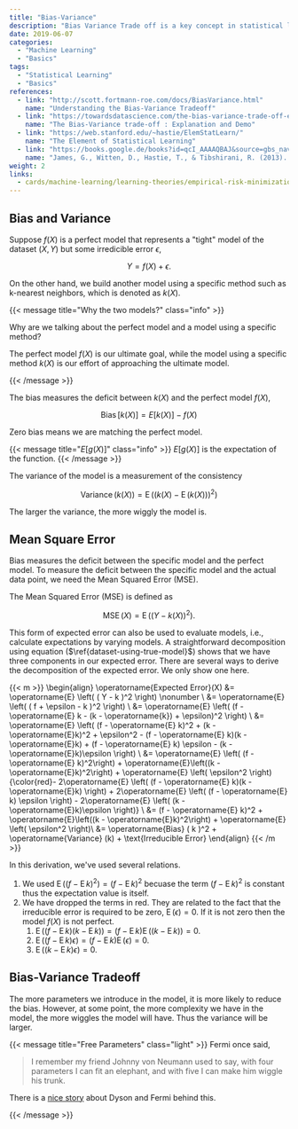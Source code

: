 ```yaml
---
title: "Bias-Variance"
description: "Bias Variance Trade off is a key concept in statistical learning"
date: 2019-06-07
categories:
  - "Machine Learning"
  - "Basics"
tags:
  - "Statistical Learning"
  - "Basics"
references:
  - link: "http://scott.fortmann-roe.com/docs/BiasVariance.html"
    name: "Understanding the Bias-Variance Tradeoff"
  - link: "https://towardsdatascience.com/the-bias-variance-trade-off-explanation-and-demo-8f462f8d6326"
    name: "The Bias-Variance trade-off : Explanation and Demo"
  - link: "https://web.stanford.edu/~hastie/ElemStatLearn/"
    name: "The Element of Statistical Learning"
  - link: "https://books.google.de/books?id=qcI_AAAAQBAJ&source=gbs_navlinks_s"
    name: "James, G., Witten, D., Hastie, T., & Tibshirani, R. (2013). An Introduction to Statistical Learning. In Springer Texts in Statistics. Springer Science & Business Media."
weight: 2
links:
  - cards/machine-learning/learning-theories/empirical-risk-minimization.md
---
```



## Bias and Variance

Suppose $f(X)$ is a perfect model that represents a "tight" model of the dataset $(X,Y)$ but some irredicible error $\epsilon$,

$$
\begin{equation}
Y = f(X) + \epsilon.
\label{dataset-using-true-model}
\end{equation}
$$

On the other hand, we build another model using a specific method such as k-nearest neighbors, which is denoted as $k(X)$.

{{< message title="Why the two models?" class="info" >}}

Why are we talking about the perfect model and a model using a specific method?

The perfect model $f(X)$ is our ultimate goal, while the model using a specific method $k(X)$ is our effort of approaching the ultimate model.

{{< /message >}}

The bias measures the deficit between $k(X)$ and the perfect model $f(X)$,

$$
\operatorname{Bias}[k(X)] = E[k(X)] - f(X)
$$

Zero bias means we are matching the perfect model.

{{< message title="$E[g(X)]$" class="info" >}}
$E[g(X)]$ is the expectation of the function.
{{< /message >}}

The variance of the model is a measurement of the consistency

$$
\operatorname{Variance} ( k(X) ) = \operatorname{E} \left( ( k(X) - \operatorname{E}( k(X) ) )^2 \right)
$$

The larger the variance, the more wiggly the model is.


## Mean Square Error

Bias measures the deficit between the specific model and the perfect model. To measure the deficit between the specific model and the actual data point, we need the Mean Squared Error (MSE).

The Mean Squared Error (MSE) is defined as

$$
\begin{equation}
\operatorname{MSE}(X) = \operatorname{E} \left( ( Y - k(X) )^2  \right).
\end{equation}
$$

This form of expected error can also be used to evaluate models, i.e., calculate expectations by varying models. A straightforward decomposition using equation ($\ref{dataset-using-true-model}$) shows that we have three components in our expected error. There are several ways to derive the decomposition of the expected error. We only show one here.

{{< m >}}
\begin{align}
\operatorname{Expected Error}(X) &= \operatorname{E} \left( ( Y - k )^2  \right) \nonumber \\
&=  \operatorname{E} \left( ( f + \epsilon - k )^2  \right)  \\
&= \operatorname{E} \left( (f - \operatorname{E} k - (k - \operatorname{k}) + \epsilon)^2 \right) \\
&= \operatorname{E} \left( (f - \operatorname{E} k)^2 + (k - \operatorname{E}k)^2 + \epsilon^2 - (f - \operatorname{E} k)(k - \operatorname{E}k) +   (f - \operatorname{E} k) \epsilon -  (k - \operatorname{E}k)\epsilon \right) \\
&=  \operatorname{E} \left( (f - \operatorname{E} k)^2\right) + \operatorname{E}\left((k - \operatorname{E}k)^2\right) + \operatorname{E} \left( \epsilon^2 \right) {\color{red}- 2\operatorname{E} \left( (f - \operatorname{E} k)(k - \operatorname{E}k) \right) +  2\operatorname{E} \left(  (f - \operatorname{E} k) \epsilon \right) -  2\operatorname{E} \left( (k - \operatorname{E}k)\epsilon \right)} \\
&= (f - \operatorname{E} k)^2 + \operatorname{E}\left((k - \operatorname{E}k)^2\right) + \operatorname{E} \left( \epsilon^2 \right)\\
&= \operatorname{Bias} ( k )^2 + \operatorname{Variance} (k) + \text{Irreducible Error}
\end{align}
{{< /m >}}

In this derivation, we've used several relations.

1. We used $\operatorname{E} \left( (f - \operatorname{E} k)^2\right) = (f - \operatorname{E} k)^2$ becuase the term $(f - \operatorname{E} k)^2$ is constant thus the expectation value is itself.
2. We have dropped the terms in red. They are related to the fact that the irreducible error is required to be zero, $\operatorname{E}(\epsilon)=0$. If it is not zero then the model $f(X)$ is not perfect.
   1. $\operatorname{E} \left( (f - \operatorname{E} k)(k - \operatorname{E}k) \right)= (f - \operatorname{E} k)\operatorname{E} \left( (k - \operatorname{E}k) \right)= 0.$
   2. $\operatorname{E} \left(  (f - \operatorname{E} k) \epsilon \right) = (f - \operatorname{E} k) \operatorname{E} \left(   \epsilon \right) = 0.$
   3. $\operatorname{E} \left( (k - \operatorname{E}k)\epsilon \right) = 0.$


## Bias-Variance Tradeoff

The more parameters we introduce in the model, it is more likely to reduce the bias. However, at some point, the more complexity we have in the model, the more wiggles the model will have. Thus the variance will be larger.

{{< message title="Free Parameters" class="light" >}}
Fermi once said,

> I remember my friend Johnny von Neumann used to say, with four parameters I can fit an elephant, and with five I can make him wiggle his trunk.

There is a [nice story](http://lilith.fisica.ufmg.br/~dsoares/fdyson.htm) about Dyson and Fermi behind this.

{{< /message >}}
